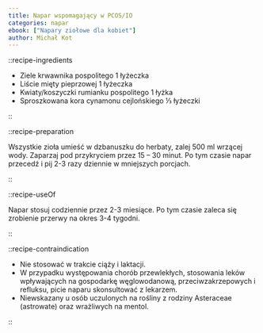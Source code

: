 ```yaml
---
title: Napar wspomagający w PCOS/IO
categories: napar
ebook: ["Napary ziołowe dla kobiet"]
author: Michał Kot
---
```


::recipe-ingredients

- Ziele krwawnika pospolitego 1 łyżeczka
- Liście mięty pieprzowej 1 łyżeczka
- Kwiaty/koszyczki rumianku pospolitego 1 łyżka
- Sproszkowana kora cynamonu cejlońskiego ⅓ łyżeczki

::

::recipe-preparation

Wszystkie zioła umieść w dzbanuszku do herbaty, zalej 500 ml wrzącej wody. Zaparzaj pod przykryciem przez 15 – 30 minut. Po tym czasie napar przecedź i pij 2-3 razy dziennie w mniejszych porcjach.

::

::recipe-useOf

Napar stosuj codziennie przez 2-3 miesiące. Po tym czasie zaleca się zrobienie przerwy na okres 3-4 tygodni.

::

::recipe-contraindication

- Nie stosować w trakcie ciąży i laktacji.
- W przypadku występowania chorób przewlekłych, stosowania leków wpływających na gospodarkę węglowodanową, przeciwzakrzepowych i refluksu, picie naparu skonsultować z lekarzem.
- Niewskazany u osób uczulonych na rośliny z rodziny Asteraceae (astrowate) oraz wrażliwych na mentol.

::